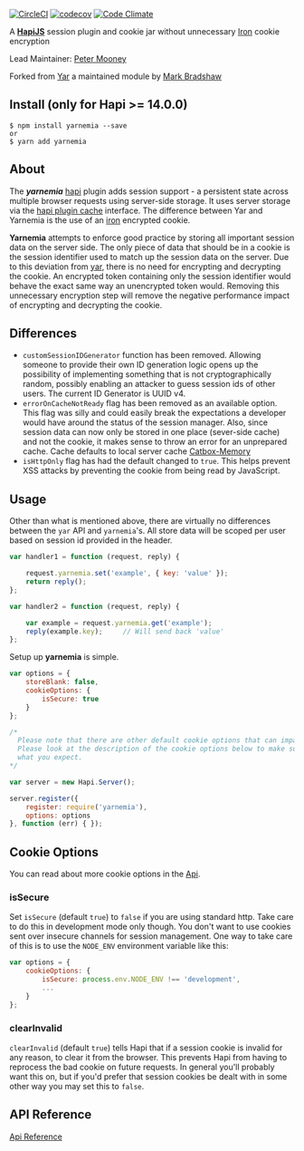 [![CircleCI](https://circleci.com/gh/pmoons/yarnemia.svg?style=svg)](https://circleci.com/gh/pmoons/yarnemia)
[![codecov](https://codecov.io/gh/pmoons/yarnemia/branch/master/graph/badge.svg)](https://codecov.io/gh/pmoons/yarnemia)
[![Code Climate](https://codeclimate.com/github/pmoons/yarnemia/badges/gpa.svg)](https://codeclimate.com/github/pmoons/yarnemia)

A [**HapiJS**](https://github.com/hapijs/hapi) session plugin and cookie jar without unnecessary [Iron](https://github.com/hueniverse/iron) cookie encryption

Lead Maintainer: [Peter Mooney](https://github.com/pmoons)

Forked from [Yar](https://github.com/hapijs/yar) a maintained module by [Mark Bradshaw](https://github.com/mark-bradshaw)

## Install (only for Hapi >= 14.0.0)

    $ npm install yarnemia --save
    or
    $ yarn add yarnemia

## About

The ***yarnemia*** [hapi](https://github.com/hapijs/hapi) plugin adds session support - a persistent state across multiple browser
requests using server-side storage. It uses server storage
via the [hapi plugin cache](http://hapijs.com/api#servercacheoptions) interface. The difference between Yar and Yarnemia is the use of an [iron](https://github.com/hueniverse/iron) encrypted cookie.

**Yarnemia** attempts to enforce good practice by storing all important session data on the server side. The only piece of data that should be in a cookie is the session identifier used to match up the session data on the server. Due to this deviation from [yar](https://github.com/hapijs/yar), there is no need for encrypting and decrypting the cookie. An encrypted token containing only the session identifier would behave the exact same way an unencrypted token would.  Removing this unnecessary encryption step will remove the negative performance impact of encrypting and decrypting the cookie.

## Differences
- `customSessionIDGenerator` function has been removed.  Allowing someone to provide their own ID generation logic opens up the possibility of implementing something that is not cryptographically random, possibly enabling an attacker to guess session ids of other users.  The current ID Generator is UUID v4.
- `errorOnCacheNotReady` flag has been removed as an available option.  This flag was silly and could easily break the expectations a developer would have around the status of the session manager. Also, since session data can now only be stored in one place (sever-side cache) and not the cookie, it makes sense to throw an error for an unprepared cache. Cache defaults to local server cache [Catbox-Memory](https://github.com/hapijs/catbox-memory)
- `isHttpOnly` flag has had the default changed to `true`. This helps prevent XSS attacks by preventing the cookie from being read by JavaScript.

## Usage
Other than what is mentioned above, there are virtually no differences between the `yar` API and `yarnemia`'s.  All store data will be scoped per user based on session id provided in the header.

```javascript
var handler1 = function (request, reply) {

    request.yarnemia.set('example', { key: 'value' });
    return reply();
};

var handler2 = function (request, reply) {

    var example = request.yarnemia.get('example');
    reply(example.key);     // Will send back 'value'
};
```

Setup up **yarnemia** is simple.
```javascript
var options = {
    storeBlank: false,
    cookieOptions: {
        isSecure: true
    }
};

/*
  Please note that there are other default cookie options that can impact your security.
  Please look at the description of the cookie options below to make sure this is doing
  what you expect.
*/

var server = new Hapi.Server();

server.register({
    register: require('yarnemia'),
    options: options
}, function (err) { });
```

## Cookie Options

You can read about more cookie options in the [Api](API.md).

### isSecure

Set `isSecure` (default `true`) to `false` if you are using standard http. Take care to do this in development mode only though. You don't want to use cookies sent over insecure channels for session management.  One way to take care of this is to use the `NODE_ENV` environment variable like this:

```javascript
var options = {
    cookieOptions: {
        isSecure: process.env.NODE_ENV !== 'development',
        ...
    }
};
```

### clearInvalid

`clearInvalid` (default `true`) tells Hapi that if a session cookie is invalid for any reason, to clear it from the browser.  This prevents Hapi from having to reprocess the bad cookie on future requests.  In general you'll probably want this on, but if you'd prefer that session cookies be dealt with in some other way you may set this to `false`.

## API Reference

[Api Reference](API.md)
